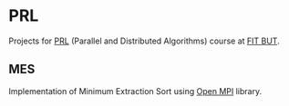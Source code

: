 # PRL
Projects for [PRL](https://www.fit.vutbr.cz/study/courses/index.php?id=10935) (Parallel and Distributed Algorithms) course at [FIT BUT](https://www.fit.vutbr.cz/).

## MES
Implementation of Minimum Extraction Sort using [Open MPI](https://www.open-mpi.org/) library.

